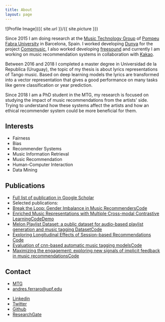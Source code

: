 ```yaml
---
title: About
layout: page
---
```

![Profile Image]({{ site.url }}/{{ site.picture }})

<p>Since 2015 I am doing research at the <a href="http://mtg.upf.edu/research/labs/asp-lab">Music Technology Group</a> of <a href="http://upf.edu">Pompeu Fabra University</a> in Barcelona, Spain. I worked developing <a href="http://dunya.compmusic.upf.edu">Dunya</a> for the project <a href="http://compmusic.upf.edu/">Compmusic</a>, I also worked developing <a href="http://freesound.org">freesound</a> and currently I am working on music recommendation systems in collaboration with <a href="https://www.kakaocorp.com/?lang=en">Kakao</a>. </p>

<p>Between 2016 and 2018 I completed a master degree in Universidad de la Republica (Uruguay), the topic of my thesis is about lyrics representations of Tango music. Based on deep learning models the lyrics are transformed into a vector representation that gives a good performance on many tasks like genre classification or year prediction.</p>

<p>Since 2018 I am a PhD student in the MTG, my research is focused on studying the impact of music recommendations from the artists' side. Trying to understand how these systems affect the artists and how an ethical recommender system could be more beneficial for them.</p>

<h2>Interests</h2>

<ul class="skill-list">
	<li>Fairness</li>
	<li>Bias</li>
	<li>Recommender Systems</li>
	<li>Music Information Retrieval</li>
	<li>Music Recommendation</li>
	<li>Human-Computer Interaction</li>
	<li>Data Mining</li>
</ul>

<h2>Publications</h2>
<ul>
	<li><a href="https://scholar.google.es/citations?user=TRI4hHoAAAAJ&hl=en&oi=ao">Full list of publication in Google Scholar</a></li>
        <li>Selected publications:</li>
	<li><a href="https://dl.acm.org/doi/10.1145/3406522.3446033">Break the Loop: Gender Imbalance in Music Recommenders</a><a href="https://github.com/andrebola/gender-recs">Code</a></li>
	<li><a href="https://arxiv.org/abs/2104.00437">Enriched Music Representations with Multiple Cross-modal Contrastive Learning</a><a href="https://github.com/andrebola/contrastive-mir-learning">Code</a><a href="http://fonil.mtg.upf.edu/">Demo</a></li>
	<li><a href="https://arxiv.org/abs/2102.00201">Melon Playlist Dataset: a public dataset for audio-based playlist generation and music tagging </a><a href="https://mtg.github.io/melon-playlist-dataset/">Dataset</a><a href="https://github.com/andrebola/icassp2021">Code</a></li>
	<li><a href="https://arxiv.org/abs/2008.07226">Exploring Longitudinal Effects of Session-based Recommendations </a><a href="https://github.com/andrebola/session-rec-effect">Code</a></li>
	<li><a href="https://arxiv.org/abs/2006.00751"> Evaluation of cnn-based automatic music tagging models</a><a href="https://github.com/minzwon/sota-music-tagging-models/">Code</a></li>
	<li><a href=i"https://repositori.upf.edu/handle/10230/46172">Maximizing the engagement: exploring new signals of implicit feedback in music recommendations</a><a href="https://github.com/andrebola/artist-engagement">Code</a></li>
</ul>


<h2>Contact</h2>
<ul>
	<li><a href="http://mtg.upf.edu/research/labs/asp-lab">MTG</a></li>
	<li><a href="mailto:andres.ferraro@upf.edu">andres.ferraro@upf.edu</a></li>
</ul>
<ul>	
	<li><a href="https://www.linkedin.com/in/andres-ferraro/">Linkedin</a></li>
	<li><a href="https://twitter.com/andrebola_">Twitter</a></li>
	<li><a href="https://github.com/andrebola">Github</a></li>
	<li><a href="https://www.researchgate.net/profile/Andres-Ferraro">ResearchGate</a></li>
</ul>


